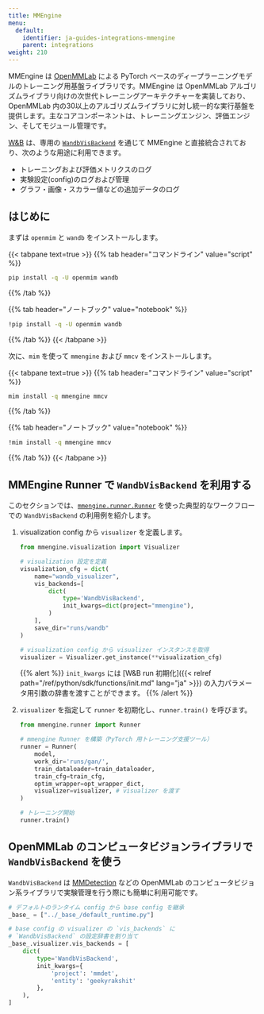 ```yaml
---
title: MMEngine
menu:
  default:
    identifier: ja-guides-integrations-mmengine
    parent: integrations
weight: 210
---
```


MMEngine は [OpenMMLab](https://github.com/open-mmlab) による PyTorch ベースのディープラーニングモデルのトレーニング用基盤ライブラリです。MMEngine は OpenMMLab アルゴリズムライブラリ向けの次世代トレーニングアーキテクチャーを実装しており、OpenMMLab 内の30以上のアルゴリズムライブラリに対し統一的な実行基盤を提供します。主なコアコンポーネントは、トレーニングエンジン、評価エンジン、そしてモジュール管理です。

[W&B](https://wandb.ai/site) は、専用の [`WandbVisBackend`](https://mmengine.readthedocs.io/en/latest/api/generated/mmengine.visualization.WandbVisBackend.html#mmengine.visualization.WandbVisBackend) を通じて MMEngine と直接統合されており、次のような用途に利用できます。
- トレーニングおよび評価メトリクスのログ
- 実験設定(config)のログおよび管理
- グラフ・画像・スカラー値などの追加データのログ

## はじめに

まずは `openmim` と `wandb` をインストールします。

{{< tabpane text=true >}}
{{% tab header="コマンドライン" value="script" %}}

``` bash
pip install -q -U openmim wandb
```

{{% /tab %}}

{{% tab header="ノートブック" value="notebook" %}}

``` bash
!pip install -q -U openmim wandb
```

{{% /tab %}}
{{< /tabpane >}}

次に、`mim` を使って `mmengine` および `mmcv` をインストールします。

{{< tabpane text=true >}}
{{% tab header="コマンドライン" value="script" %}}

``` bash
mim install -q mmengine mmcv
```

{{% /tab %}}

{{% tab header="ノートブック" value="notebook" %}}

``` bash
!mim install -q mmengine mmcv
```

{{% /tab %}}
{{< /tabpane >}}

## MMEngine Runner で `WandbVisBackend` を利用する

このセクションでは、[`mmengine.runner.Runner`](https://mmengine.readthedocs.io/en/latest/api/generated/mmengine.runner.Runner.html#mmengine.runner.Runner) を使った典型的なワークフローでの `WandbVisBackend` の利用例を紹介します。

1. visualization config から `visualizer` を定義します。

    ```python
    from mmengine.visualization import Visualizer

    # visualization 設定を定義
    visualization_cfg = dict(
        name="wandb_visualizer",
        vis_backends=[
            dict(
                type='WandbVisBackend',
                init_kwargs=dict(project="mmengine"),
            )
        ],
        save_dir="runs/wandb"
    )

    # visualization config から visualizer インスタンスを取得
    visualizer = Visualizer.get_instance(**visualization_cfg)
    ```

    {{% alert %}}
    `init_kwargs` には [W&B run 初期化]({{< relref path="/ref/python/sdk/functions/init.md" lang="ja" >}}) の入力パラメータ用引数の辞書を渡すことができます。
    {{% /alert %}}

2. `visualizer` を指定して `runner` を初期化し、`runner.train()` を呼びます。

    ```python
    from mmengine.runner import Runner

    # mmengine Runner を構築（PyTorch 用トレーニング支援ツール）
    runner = Runner(
        model,
        work_dir='runs/gan/',
        train_dataloader=train_dataloader,
        train_cfg=train_cfg,
        optim_wrapper=opt_wrapper_dict,
        visualizer=visualizer, # visualizer を渡す
    )

    # トレーニング開始
    runner.train()
    ```

## OpenMMLab のコンピュータビジョンライブラリで `WandbVisBackend` を使う

`WandbVisBackend` は [MMDetection](https://mmdetection.readthedocs.io/) などの OpenMMLab のコンピュータビジョン系ライブラリで実験管理を行う際にも簡単に利用可能です。

```python
# デフォルトのランタイム config から base config を継承
_base_ = ["../_base_/default_runtime.py"]

# base config の visualizer の `vis_backends` に
# `WandbVisBackend` の設定辞書を割り当て
_base_.visualizer.vis_backends = [
    dict(
        type='WandbVisBackend',
        init_kwargs={
            'project': 'mmdet',
            'entity': 'geekyrakshit'
        },
    ),
]
```